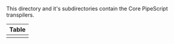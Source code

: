 This directory and it's subdirectories contain the Core PipeScript transpilers.


|Table|
|-----|
||



